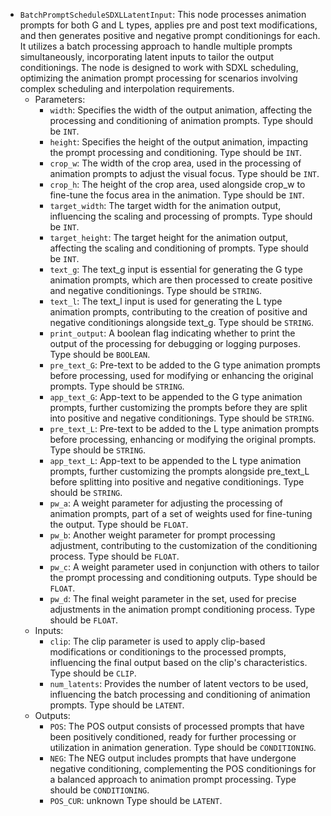 - `BatchPromptScheduleSDXLLatentInput`: This node processes animation prompts for both G and L types, applies pre and post text modifications, and then generates positive and negative prompt conditionings for each. It utilizes a batch processing approach to handle multiple prompts simultaneously, incorporating latent inputs to tailor the output conditionings. The node is designed to work with SDXL scheduling, optimizing the animation prompt processing for scenarios involving complex scheduling and interpolation requirements.
    - Parameters:
        - `width`: Specifies the width of the output animation, affecting the processing and conditioning of animation prompts. Type should be `INT`.
        - `height`: Specifies the height of the output animation, impacting the prompt processing and conditioning. Type should be `INT`.
        - `crop_w`: The width of the crop area, used in the processing of animation prompts to adjust the visual focus. Type should be `INT`.
        - `crop_h`: The height of the crop area, used alongside crop_w to fine-tune the focus area in the animation. Type should be `INT`.
        - `target_width`: The target width for the animation output, influencing the scaling and processing of prompts. Type should be `INT`.
        - `target_height`: The target height for the animation output, affecting the scaling and conditioning of prompts. Type should be `INT`.
        - `text_g`: The text_g input is essential for generating the G type animation prompts, which are then processed to create positive and negative conditionings. Type should be `STRING`.
        - `text_l`: The text_l input is used for generating the L type animation prompts, contributing to the creation of positive and negative conditionings alongside text_g. Type should be `STRING`.
        - `print_output`: A boolean flag indicating whether to print the output of the processing for debugging or logging purposes. Type should be `BOOLEAN`.
        - `pre_text_G`: Pre-text to be added to the G type animation prompts before processing, used for modifying or enhancing the original prompts. Type should be `STRING`.
        - `app_text_G`: App-text to be appended to the G type animation prompts, further customizing the prompts before they are split into positive and negative conditionings. Type should be `STRING`.
        - `pre_text_L`: Pre-text to be added to the L type animation prompts before processing, enhancing or modifying the original prompts. Type should be `STRING`.
        - `app_text_L`: App-text to be appended to the L type animation prompts, further customizing the prompts alongside pre_text_L before splitting into positive and negative conditionings. Type should be `STRING`.
        - `pw_a`: A weight parameter for adjusting the processing of animation prompts, part of a set of weights used for fine-tuning the output. Type should be `FLOAT`.
        - `pw_b`: Another weight parameter for prompt processing adjustment, contributing to the customization of the conditioning process. Type should be `FLOAT`.
        - `pw_c`: A weight parameter used in conjunction with others to tailor the prompt processing and conditioning outputs. Type should be `FLOAT`.
        - `pw_d`: The final weight parameter in the set, used for precise adjustments in the animation prompt conditioning process. Type should be `FLOAT`.
    - Inputs:
        - `clip`: The clip parameter is used to apply clip-based modifications or conditionings to the processed prompts, influencing the final output based on the clip's characteristics. Type should be `CLIP`.
        - `num_latents`: Provides the number of latent vectors to be used, influencing the batch processing and conditioning of animation prompts. Type should be `LATENT`.
    - Outputs:
        - `POS`: The POS output consists of processed prompts that have been positively conditioned, ready for further processing or utilization in animation generation. Type should be `CONDITIONING`.
        - `NEG`: The NEG output includes prompts that have undergone negative conditioning, complementing the POS conditionings for a balanced approach to animation prompt processing. Type should be `CONDITIONING`.
        - `POS_CUR`: unknown Type should be `LATENT`.
